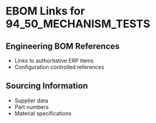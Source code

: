 # EBOM Links for 94_50_MECHANISM_TESTS

## Engineering BOM References
- Links to authoritative ERP items
- Configuration controlled references

## Sourcing Information
- Supplier data
- Part numbers
- Material specifications
